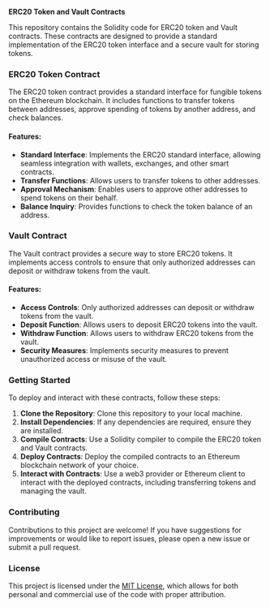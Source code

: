 **ERC20 Token and Vault Contracts**

This repository contains the Solidity code for ERC20 token and Vault contracts. These contracts are designed to provide a standard implementation of the ERC20 token interface and a secure vault for storing tokens.

### ERC20 Token Contract

The ERC20 token contract provides a standard interface for fungible tokens on the Ethereum blockchain. It includes functions to transfer tokens between addresses, approve spending of tokens by another address, and check balances.

#### Features:
- **Standard Interface**: Implements the ERC20 standard interface, allowing seamless integration with wallets, exchanges, and other smart contracts.
- **Transfer Functions**: Allows users to transfer tokens to other addresses.
- **Approval Mechanism**: Enables users to approve other addresses to spend tokens on their behalf.
- **Balance Inquiry**: Provides functions to check the token balance of an address.

### Vault Contract

The Vault contract provides a secure way to store ERC20 tokens. It implements access controls to ensure that only authorized addresses can deposit or withdraw tokens from the vault.

#### Features:
- **Access Controls**: Only authorized addresses can deposit or withdraw tokens from the vault.
- **Deposit Function**: Allows users to deposit ERC20 tokens into the vault.
- **Withdraw Function**: Allows users to withdraw ERC20 tokens from the vault.
- **Security Measures**: Implements security measures to prevent unauthorized access or misuse of the vault.

### Getting Started

To deploy and interact with these contracts, follow these steps:

1. **Clone the Repository**: Clone this repository to your local machine.
2. **Install Dependencies**: If any dependencies are required, ensure they are installed.
3. **Compile Contracts**: Use a Solidity compiler to compile the ERC20 token and Vault contracts.
4. **Deploy Contracts**: Deploy the compiled contracts to an Ethereum blockchain network of your choice.
5. **Interact with Contracts**: Use a web3 provider or Ethereum client to interact with the deployed contracts, including transferring tokens and managing the vault.

### Contributing

Contributions to this project are welcome! If you have suggestions for improvements or would like to report issues, please open a new issue or submit a pull request.

### License

This project is licensed under the [MIT License](LICENSE), which allows for both personal and commercial use of the code with proper attribution.
